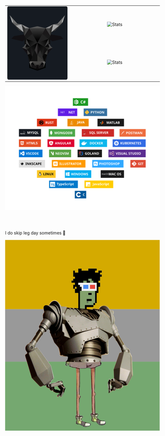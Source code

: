 <table border="0" align="center">
    <tr style="margin:0px">
        <td align="center" width="324" rowspan="3" border="0">
            <img src="./assets/ox.png" alt="Illustration" width="324" />
        </td>
        <td align="center" width="440" border="0">
            <img src="https://github-readme-stats.vercel.app/api?&include_all_commits=true&count_private=true&username=sinkyl&show_icons=true&hide_border=true&bg_color=161b22&icon_color=8b949e&text_color=f0f6fc&title_color=8b949e" alt="Stats" width="440" />
        </td>
    </tr>
    <tr></tr>
    <tr>
        <td align="center" width="440" border="0">
            <img src="https://github-readme-stats.vercel.app/api/top-langs/?count_private=true&username=sinkyl&show_icons=true&hide_border=true&bg_color=161b22&icon_color=8b949e&text_color=f0f6fc&title_color=8b949e&layout=compact&card_width=440&langs_count=10" alt="Stats" width="440" />
        </td>
    </tr>
</table>

![Skill Stack](./assets/skillsStack.svg)

<!-- <p>The OX above represents one of the Chinese zodiac calendar animals. </p> -->
<!-- <p>
    I hope to have projects that require this dude <img src="./assets/gopher.svg"  alt="gopher"/> so I can add it to my skill stack.
</p> -->
</br></br>

<p>I do skip leg day sometimes 😬 </p>

![mixed_character](./assets/mixed_character.svg)